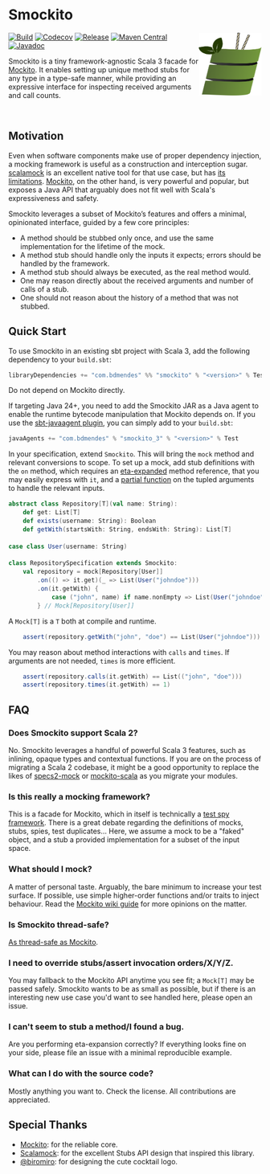 # Smockito

<img src="./assets/logo.svg" width="125" height="125" align="right">

[![Build](https://img.shields.io/github/actions/workflow/status/bdmendes/smockito/ci.yml)](https://github.com/bdmendes/smockito/actions)
[![Codecov](https://img.shields.io/codecov/c/github/bdmendes/smockito/master)](https://app.codecov.io/gh/bdmendes/smockito)
[![Release](https://img.shields.io/github/v/release/bdmendes/smockito)](https://github.com/bdmendes/smockito/releases)
[![Maven Central](https://img.shields.io/maven-central/v/com.bdmendes/smockito_3
)](https://central.sonatype.com/artifact/com.bdmendes/smockito_3/overview)
[![Javadoc](https://javadoc.io/badge2/com.bdmendes/smockito_3/javadoc.svg)](https://javadoc.io/doc/com.bdmendes/smockito_3)

Smockito is a tiny framework-agnostic Scala 3 facade for [Mockito](https://github.com/mockito/mockito). It enables setting up unique method stubs for any type in a type-safe manner, while providing an expressive interface for inspecting received arguments and call counts.

<br clear="right">

## Motivation

Even when software components make use of proper dependency injection, a mocking framework is useful as a construction and interception sugar. [scalamock](https://scalamock.org/) is an excellent native tool for that use case, but has [its limitations](https://scalamock.org/faq#what-is-not-mockable). [Mockito](https://github.com/mockito/mockito), on the other hand, is very powerful and popular, but exposes a Java API that arguably does not fit well with Scala's expressiveness and safety.

Smockito leverages a subset of Mockito’s features and offers a minimal, opinionated interface, guided by a few core principles:

- A method should be stubbed only once, and use the same implementation for the lifetime of the mock.
- A method stub should handle only the inputs it expects; errors should be handled by the framework.
- A method stub should always be executed, as the real method would.
- One may reason directly about the received arguments and number of calls of a stub.
- One should not reason about the history of a method that was not stubbed.

## Quick Start

To use Smockito in an existing sbt project with Scala 3, add the following dependency to your
`build.sbt`:

```scala
libraryDependencies += "com.bdmendes" %% "smockito" % "<version>" % Test
```

Do not depend on Mockito directly.

If targeting Java 24+, you need to add the Smockito JAR as a Java agent to enable the runtime bytecode manipulation that Mockito depends on. If you use the [sbt-javaagent plugin](https://github.com/sbt/sbt-javaagent), you can simply add to your `build.sbt`:

```scala
javaAgents += "com.bdmendes" % "smockito_3" % "<version>" % Test
```

In your specification, extend `Smockito`. This will bring the `mock` method and relevant conversions to scope. To set up a mock, add stub definitions with the `on` method, which requires an [eta-expanded](https://docs.scala-lang.org/scala3/book/fun-eta-expansion.html) method reference, that you may easily express with `it`, and a [partial function](https://docs.scala-lang.org/scala3/book/fun-partial-functions.html) on the tupled arguments to handle the relevant inputs.

```scala
abstract class Repository[T](val name: String):
    def get: List[T]
    def exists(username: String): Boolean
    def getWith(startsWith: String, endsWith: String): List[T]

case class User(username: String)

class RepositorySpecification extends Smockito:
    val repository = mock[Repository[User]]
        .on(() => it.get)(_ => List(User("johndoe")))
        .on(it.getWith) { 
            case ("john", name) if name.nonEmpty => List(User("johndoe"))
        } // Mock[Repository[User]]
```

A `Mock[T]` is a `T` both at compile and runtime.

```scala
    assert(repository.getWith("john", "doe") == List(User("johndoe")))
```

You may reason about method interactions with `calls` and `times`. If arguments are not needed, `times` is more efficient.

```scala
    assert(repository.calls(it.getWith) == List(("john", "doe")))
    assert(repository.times(it.getWith) == 1)
```

## FAQ

### Does Smockito support Scala 2?

No. Smockito leverages a handful of powerful Scala 3 features, such as inlining, opaque types and contextual functions. If you are on the process of migrating a Scala 2 codebase, it might be a good opportunity to replace the likes of [specs2-mock](https://mvnrepository.com/artifact/org.specs2/specs2-mock) or [mockito-scala](https://github.com/mockito/mockito-scala) as you migrate your modules.

### Is this really a mocking framework?

This is a facade for Mockito, which in itself is technically a [test spy framework](https://github.com/mockito/mockito/wiki/FAQ#is-it-really-a-mocking-framework). There is a great debate regarding the definitions of mocks, stubs, spies, test duplicates... Here, we assume a mock to be a "faked" object, and a stub a provided implementation for a subset of the input space.

### What should I mock?

A matter of personal taste. Arguably, the bare minimum to increase your test surface. If possible, use simple higher-order functions and/or traits to inject behaviour. Read the [Mockito wiki guide](https://github.com/mockito/mockito/wiki/How-to-write-good-tests) for more opinions on the matter.

### Is Smockito thread-safe?

[As thread-safe as Mockito](https://github.com/mockito/mockito/wiki/FAQ#is-mockito-thread-safe).

### I need to override stubs/assert invocation orders/X/Y/Z.

You may fallback to the Mockito API anytime you see fit; a `Mock[T]` may be passed safely. Smockito wants to be as small as possible, but if there is an interesting new use case you'd want to see handled here, please open an issue.

### I can't seem to stub a method/I found a bug.

Are you performing eta-expansion correctly? If everything looks fine on your side, please file an issue with a minimal reproducible example.

### What can I do with the source code?

Mostly anything you want to. Check the license. All contributions are appreciated.

## Special Thanks

- [Mockito](https://github.com/mockito/mockito): for the reliable core.
- [Scalamock](https://scalamock.org/): for the excellent Stubs API design that inspired this library.
- [@biromiro](https://github.com/biromiro): for designing the cute cocktail logo.
